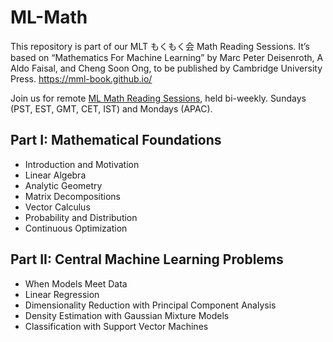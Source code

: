 # ML-Math

This repository is part of our MLT もくもく会 Math Reading Sessions. It’s based on “Mathematics For Machine Learning” by Marc Peter Deisenroth, A Aldo Faisal, and Cheng Soon Ong, to be published by Cambridge University Press. https://mml-book.github.io/

Join us for remote [ML Math Reading Sessions](https://machinelearningtokyo.com/2019/11/28/ml-math-reading-sessions/), held bi-weekly. Sundays (PST, EST, GMT, CET, IST) and Mondays (APAC).

## Part I: Mathematical Foundations

- Introduction and Motivation
- Linear Algebra
- Analytic Geometry
- Matrix Decompositions
- Vector Calculus
- Probability and Distribution
- Continuous Optimization

## Part II: Central Machine Learning Problems

- When Models Meet Data
- Linear Regression
- Dimensionality Reduction with Principal Component Analysis
- Density Estimation with Gaussian Mixture Models
- Classification with Support Vector Machines


